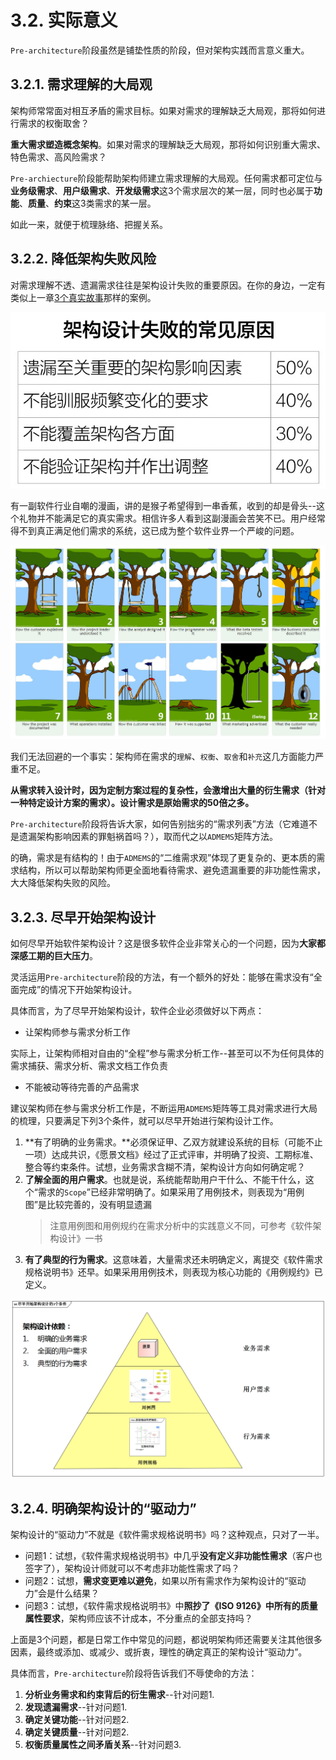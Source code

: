 # 3.2. 实际意义

`Pre-architecture`阶段虽然是铺垫性质的阶段，但对架构实践而言意义重大。

## 3.2.1. 需求理解的大局观

架构师常常面对相互矛盾的需求目标。如果对需求的理解缺乏大局观，那将如何进行需求的权衡取舍？

**重大需求塑造概念架构**。如果对需求的理解缺乏大局观，那将如何识别重大需求、特色需求、高风险需求？

`Pre-archiecture`阶段能帮助架构师建立需求理解的大局观。任何需求都可定位与**业务级需求**、**用户级需求**、**开发级需求**这3个需求层次的某一层，同时也必属于**功能**、**质量**、**约束**这3类需求的某一层。

如此一来，就便于梳理脉络、把握关系。

## 3.2.2. 降低架构失败风险

对需求理解不透、遗漏需求往往是架构设计失败的重要原因。在你的身边，一定有类似上一章[3个真实故事](/ch2/README.md)那样的案例。

![架构设计失败的常见原因](images/架构设计失败的常见原因.png)

有一副软件行业自嘲的漫画，讲的是猴子希望得到一串香蕉，收到的却是骨头--这个礼物并不能满足它的真实需求。相信许多人看到这副漫画会苦笑不已。用户经常得不到真正满足他们需求的系统，这已成为整个软件业界一个严峻的问题。

![用户得不到真正满足他们需求的系统](images/用户得不到真正满足他们需求的系统.jpg)

我们无法回避的一个事实：架构师在需求的`理解`、`权衡`、`取舍`和`补充`这几方面能力严重不足。

**从需求转入设计时，因为定制方案过程的复杂性，会激增出大量的衍生需求（针对一种特定设计方案的需求）。设计需求是原始需求的50倍之多。**

`Pre-architecture`阶段将告诉大家，如何告别拙劣的“需求列表”方法（它难道不是遗漏架构影响因素的罪魁祸首吗？），取而代之以`ADMEMS`矩阵方法。

的确，需求是有结构的！由于`ADMEMS`的“二维需求观”体现了更复杂的、更本质的需求结构，所以可以帮助架构师更全面地看待需求、避免遗漏重要的非功能性需求，大大降低架构失败的风险。

## 3.2.3. 尽早开始架构设计

如何尽早开始软件架构设计？这是很多软件企业非常关心的一个问题，因为**大家都深感工期的巨大压力**。

灵活运用`Pre-architecture`阶段的方法，有一个额外的好处：能够在需求没有“全面完成”的情况下开始架构设计。

具体而言，为了尽早开始架构设计，软件企业必须做好以下两点：

- 让架构师参与需求分析工作

实际上，让架构师相对自由的“全程”参与需求分析工作--甚至可以不为任何具体的需求捕获、需求分析、需求文档工作负责

- 不能被动等待完善的产品需求

建议架构师在参与需求分析工作是，不断运用`ADMEMS`矩阵等工具对需求进行大局的梳理，只要满足下列3个条件，就可以尽早开始进行架构设计工作。

1. **有了明确的业务需求。**必须保证甲、乙双方就建设系统的目标（可能不止一项）达成共识，《愿景文档》经过了正式评审，并明确了投资、工期标准、整合等约束条件。试想，业务需求含糊不清，架构设计方向如何确定呢？
2. **了解全面的用户需求**。也就是说，系统能帮助用户干什么、不能干什么，这个“需求的`Scope`”已经非常明确了。如果采用了用例技术，则表现为“用例图”是比较完善的，没有明显遗漏
    > 注意用例图和用例规约在需求分析中的实践意义不同，可参考《软件架构设计》一书
3. **有了典型的行为需求**。这意味着，大量需求还未明确定义，离提交《软件需求规格说明书》还早。如果采用用例技术，则表现为核心功能的《用例规约》已定义。

![尽早开始架构设计的3个条件](images/尽早开始架构设计的3个条件.png)

## 3.2.4. 明确架构设计的“驱动力”

架构设计的“驱动力”不就是《软件需求规格说明书》吗？这种观点，只对了一半。

- 问题1：试想，《软件需求规格说明书》中几乎**没有定义非功能性需求**（客户也签字了），架构设计师就可以不考虑非功能性需求了吗？
- 问题2：试想，**需求变更难以避免**，如果以所有需求作为架构设计的“驱动力”会是什么结果？
- 问题3：试想，《软件需求规格说明书》中**照抄了《ISO 9126》中所有的质量属性要求**，架构师应该不计成本，不分重点的全部支持吗？

上面是3个问题，都是日常工作中常见的问题，都说明架构师还需要关注其他很多因素，最终或添加、或减少、或折衷，理性的确定真正的架构设计“驱动力”。

具体而言，`Pre-architecture`阶段将告诉我们不辱使命的方法：

1. **分析业务需求和约束背后的衍生需求**--针对问题1.
2. **发现遗漏需求**--针对问题1.
3. **确定关键功能**--针对问题2.
4. **确定关键质量**--针对问题2.
5. **权衡质量属性之间矛盾关系**--针对问题3.
